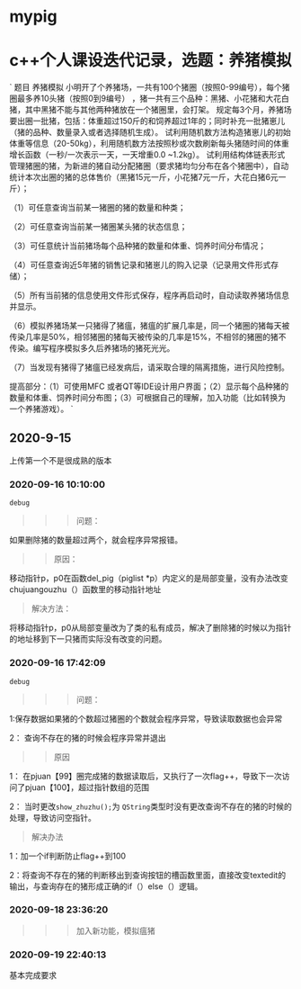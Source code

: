 # mypig
# c++个人课设迭代记录，选题：养猪模拟
`
题目
养猪模拟
小明开了个养猪场，一共有100个猪圈（按照0-99编号），每个猪圈最多养10头猪（按照0到9编号）
，猪一共有三个品种：黑猪、小花猪和大花白猪，其中黑猪不能与其他两种猪放在一个猪圈里，会打架。
规定每3个月，养猪场要出圈一批猪，包括：体重超过150斤的和饲养超过1年的；同时补充一批猪崽儿（猪的品种、数量录入或者选择随机生成）。
试利用随机数方法构造猪崽儿的初始体重等信息（20-50kg），利用随机数方法按照秒或次数刷新每头猪随时间的体重增长函数（一秒/一次表示一天，一天增重0.0 ~1.2kg）。
试利用结构体链表形式管理猪圈的猪，为新进的猪自动分配猪圈（要求猪均匀分布在各个猪圈中），自动统计本次出圈的猪的总体售价（黑猪15元一斤，小花猪7元一斤，大花白猪6元一斤）；

（1）可任意查询当前某一猪圈的猪的数量和种类；

（2）可任意查询当前某一猪圈某头猪的状态信息；

（3）可任意统计当前猪场每个品种猪的数量和体重、饲养时间分布情况；

（4）可任意查询近5年猪的销售记录和猪崽儿的购入记录（记录用文件形式存储）；

（5）所有当前猪的信息使用文件形式保存，程序再启动时，自动读取养猪场信息并显示。

（6）模拟养猪场某一只猪得了猪瘟，猪瘟的扩展几率是，同一个猪圈的猪每天被传染几率是50%，相邻猪圈的猪每天被传染的几率是15%，不相邻的猪圈的猪不传染。编写程序模拟多久后养猪场的猪死光光。

（7）当发现有猪得了猪瘟已经发病后，请采取合理的隔离措施，进行风险控制。

提高部分：（1）可使用MFC 或者QT等IDE设计用户界面；（2）显示每个品种猪的数量和体重、饲养时间分布图；（3）可根据自己的理解，加入功能（比如转换为一个养猪游戏）。
`
## 2020-9-15
上传第一个不是很成熟的版本
### 2020-09-16 10:10:00  
`debug`
>>>问题：

如果删除猪的数量超过两个，就会程序异常报错。

>>原因：

移动指针p，p0在函数del_pig（piglist *p）内定义的是局部变量，没有办法改变chujuangouzhu（）函数里的移动指针地址

>解决方法：

将移动指针p，p0从局部变量改为了类的私有成员，解决了删除猪的时候以为指针的地址移到下一只猪而实际没有改变的问题。


### 2020-09-16 17:42:09
`debug`

>>>问题： 

1:保存数据如果猪的个数超过猪圈的个数就会程序异常，导致读取数据也会异常

2： 查询不存在的猪的时候会程序异常并退出

>>原因

1： 在pjuan【99】圈完成猪的数据读取后，又执行了一次flag++，导致下一次访问了pjuan【100】，超过指针数组的范围

2： 当时更改`show_zhuzhu();`为 `QString`类型时没有更改查询不存在的猪的时候的处理，导致访问空指针。

>解决办法

1：加一个if判断防止flag++到100

2：将查询不存在的猪的判断移出到查询按钮的槽函数里面，直接改变textedit的输出，与查询存在的猪形成正确的if（）else（）逻辑。

### 2020-09-18 23:36:20
 
 >>> 加入新功能，模拟瘟猪
 
### 2020-09-19 22:40:13
基本完成要求


